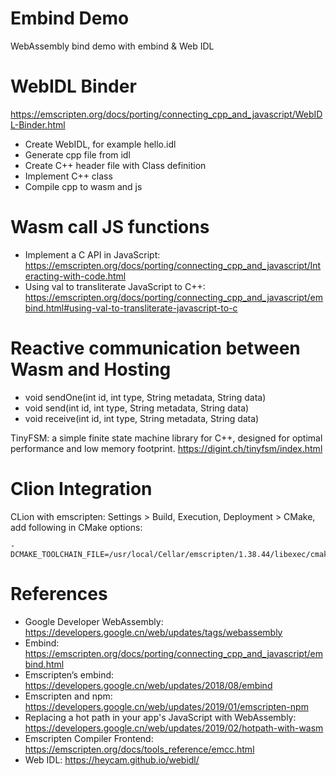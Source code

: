 Embind Demo
===================

WebAssembly bind demo with embind & Web IDL

# WebIDL Binder

https://emscripten.org/docs/porting/connecting_cpp_and_javascript/WebIDL-Binder.html

* Create WebIDL, for example hello.idl
* Generate cpp file from idl
* Create C++ header file with Class definition
* Implement C++ class
* Compile cpp to wasm and js 

# Wasm call JS functions

* Implement a C API in JavaScript: https://emscripten.org/docs/porting/connecting_cpp_and_javascript/Interacting-with-code.html
* Using val to transliterate JavaScript to C++: https://emscripten.org/docs/porting/connecting_cpp_and_javascript/embind.html#using-val-to-transliterate-javascript-to-c


# Reactive communication between Wasm and Hosting

* void sendOne(int id, int type, String metadata, String data)
* void send(int id, int type, String metadata, String data)
* void receive(int id, int type, String metadata, String data)

TinyFSM: a simple finite state machine library for C++, designed for optimal performance and low memory footprint. https://digint.ch/tinyfsm/index.html

# Clion Integration

CLion with emscripten: Settings > Build, Execution, Deployment > CMake,  add following in CMake options: 

```
-DCMAKE_TOOLCHAIN_FILE=/usr/local/Cellar/emscripten/1.38.44/libexec/cmake/Modules/Platform/Emscripten.cmake
```

# References

* Google Developer WebAssembly: https://developers.google.cn/web/updates/tags/webassembly
* Embind: https://emscripten.org/docs/porting/connecting_cpp_and_javascript/embind.html
* Emscripten’s embind: https://developers.google.cn/web/updates/2018/08/embind
* Emscripten and npm: https://developers.google.cn/web/updates/2019/01/emscripten-npm
* Replacing a hot path in your app's JavaScript with WebAssembly: https://developers.google.cn/web/updates/2019/02/hotpath-with-wasm
* Emscripten Compiler Frontend: https://emscripten.org/docs/tools_reference/emcc.html
* Web IDL: https://heycam.github.io/webidl/